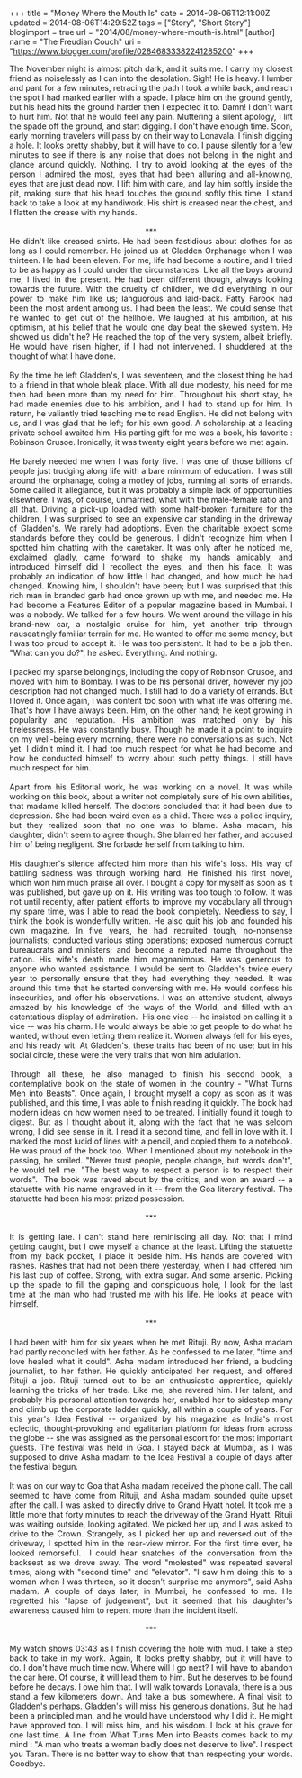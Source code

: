+++
title = "Money Where the Mouth Is"
date = 2014-08-06T12:11:00Z
updated = 2014-08-06T14:29:52Z
tags = ["Story", "Short Story"]
blogimport = true 
url = "2014/08/money-where-mouth-is.html"
[author]
	name = "The Freudian Couch"
	uri = "https://www.blogger.com/profile/02846833382241285200"
+++

<div dir="ltr" style="text-align: left;" trbidi="on">
<div style="text-align: justify;">
The November night is almost pitch dark, and it suits me. I carry my closest friend as noiselessly as I can into the desolation. Sigh! He is heavy. I lumber and pant for a few minutes, retracing the path I took a while back, and reach the spot I had marked earlier with a spade. I place him on the ground gently, but his head hits the ground harder then I expected it to. Damn! I don't want to hurt him. Not that he would feel any pain. Muttering a silent apology, I lift the spade off the ground, and start digging. I don't have enough time. Soon, early morning travelers will pass by on their way to Lonavala. I finish digging a hole. It looks pretty shabby, but it will have to do. I pause silently for a few minutes to see if there is any noise that does not belong in the night and glance around quickly. Nothing. I try to avoid looking at the eyes of the person I admired the most, eyes that had been alluring and all-knowing, eyes that are just dead now. I lift him with care, and lay him softly inside the pit, making sure that his head touches the ground softly this time. I stand back to take a look at my handiwork. His shirt is creased near the chest, and I flatten the crease with my hands.<br>
<br></div>
<div style="text-align: center;">
***</div>
<div style="text-align: left;">
<div style="text-align: justify;">
He didn't like creased shirts. He had been fastidious about clothes for as long as I could remember. He joined us at Gladden Orphanage when I was thirteen. He had been eleven. For me, life had become a routine, and I tried to be as happy as I could under the circumstances. Like all the boys around me, I lived in the present. He had been different though, always looking towards the future. With the cruelty of children, we did everything in our power to make him like us; languorous and laid-back. Fatty Farook had been the most ardent among us. I had been the least. We could sense that he wanted to get out of the hellhole. We laughed at his ambition, at his optimism, at his belief that he would one day beat the skewed system. He showed us didn't he? He reached the top of the very system, albeit briefly. He would have risen higher, if I had not intervened. I shuddered at the thought of what I have done.<br>
<br>
By the time he left Gladden's, I was seventeen, and the closest thing he had to a friend in that whole bleak place. With all due modesty, his need for me then had been more than my need for him. Throughout his short stay, he had made enemies due to his ambition, and I had to stand up for him. In return, he valiantly tried teaching me to read English. He did not belong with us, and I was glad that he left; for his own good. A scholarship at a leading private school awaited him. His parting gift for me was a book, his favorite : Robinson Crusoe. Ironically, it was twenty eight years before we met again.<br>
<br>
He barely needed me when I was forty five. I was one of those billions of people just trudging along life with a bare minimum of education. &nbsp;I was still around the orphanage, doing a motley of jobs, running all sorts of errands. Some called it allegiance, but it was probably a simple lack of opportunities elsewhere. I was, of course, unmarried, what with the male-female ratio and all that. Driving a pick-up loaded with some half-broken furniture for the children, I was surprised to see an expensive car standing in the driveway of Gladden's. We rarely had adoptions. Even the charitable expect some standards before they could be generous. I didn't recognize him when I spotted him chatting with the caretaker. It was only after he noticed me, exclaimed gladly, came forward to shake my hands amicably, and introduced himself did I recollect the eyes, and then his face. It was probably an indication of how little I had changed, and how much he had changed. Knowing him, I shouldn't have been; but I was surprised that this rich man in branded garb had once grown up with me, and needed me. He had become a Features Editor of a popular magazine based in Mumbai. I was a nobody. We talked for a few hours. We went around the village in his brand-new car, a nostalgic cruise for him, yet another trip through nauseatingly familiar terrain for me. He wanted to offer me some money, but I was too proud to accept it. He was too persistent. It had to be a job then. "What can you do?", he asked. Everything. And nothing.<br>
<br>
I packed my sparse belongings, including the copy of Robinson Crusoe, and moved with him to Bombay. I was to be his personal driver, however my job description had not changed much. I still had to do a variety of errands. But I loved it. Once again, I was content too soon with what life was offering me. That's how I have always been. Him, on the other hand; he kept growing in popularity and reputation. His ambition was matched only by his tirelessness. He was constantly busy. Though he made it a point to inquire on my well-being every morning, there were no conversations as such. Not yet. I didn't mind it. I had too much respect for what he had become and how he conducted himself to worry about such petty things. I still have much respect for him.<br>
<br>
Apart from his Editorial work, he was working on a novel. It was while working on this book, about a writer not completely sure of his own abilities, that madame killed herself. The doctors concluded that it had been due to depression. She had been weird even as a child. There was a police inquiry, but they realized soon that no one was to blame. Asha madam, his daughter, didn't seem to agree though. She blamed her father, and accused him of being negligent. She forbade herself from talking to him.<br>
<br>
His daughter's silence affected him more than his wife's loss. His way of battling sadness was through working hard. He finished his first novel, which won him much praise all over. I bought a copy for myself as soon as it was published, but gave up on it. His writing was too tough to follow. It was not until recently, after patient efforts to improve my vocabulary all through my spare time, was I able to read the book completely. Needless to say, I think the book is wonderfully written. He also quit his job and founded his own magazine. In five years, he had recruited tough, no-nonsense journalists; conducted various sting operations; exposed numerous corrupt bureaucrats and ministers; and become a reputed name throughout the nation. His wife's death made him magnanimous. He was generous to anyone who wanted assistance. I would be sent to Gladden's twice every year to personally ensure that they had everything they needed. It was around this time that he started conversing with me. He would confess his insecurities, and offer his observations. I was an attentive student, always amazed by his knowledge of the ways of the World, and filled with an ostentatious display of admiration. &nbsp;His one vice -- he insisted on calling it a vice -- was his charm. He would always be able to get people to do what he wanted, without even letting them realize it. Women always fell for his eyes, and his ready wit. At Gladden's, these traits had been of no use; but in his social circle, these were the very traits that won him adulation. <br>
<br>
Through all these, he also managed to finish his second book, a contemplative book on the state of women in the country - "What Turns Men into Beasts". Once again, I brought myself a copy as soon as it was published, and this time, I was able to finish reading it quickly. The book had modern ideas on how women need to be treated. I initially found it tough to digest. But as I thought about it, along with the fact that he was seldom wrong, I did see sense in it. I read it a second time, and fell in love with it. I marked the most lucid of lines with a pencil, and copied them to a notebook. He was proud of the book too. When I mentioned about my notebook in the passing, he smiled. "Never trust people, people change, but words don't", he would tell me. "The best way to respect a person is to respect their words". &nbsp;The book was raved about by the critics, and won an award -- a statuette with his name engraved in it -- from the Goa literary festival. The statuette had been his most prized possession.<br>
<br>
<div style="text-align: center;">
***<br>
<br></div>
It is getting late. I can't stand here reminiscing all day. Not that I mind getting caught, but I owe myself a chance at the least. Lifting the statuette from my back pocket, I place it beside him. His hands are covered with rashes. Rashes that had not been there yesterday, when I had offered him his last cup of coffee. Strong, with extra sugar. And some arsenic. Picking up the spade to fill the gaping and conspicuous hole, I look&nbsp;for the last time&nbsp;at the man who had trusted me with his life. He looks at peace with himself.<br>
<br>
<div style="text-align: center;">
***</div>
<div style="text-align: center;">
<br></div>
<div style="text-align: justify;">
I had been with him for six years when he met Rituji. By now, Asha madam had partly reconciled with her father. As he confessed to me later, "time and love healed what it could". Asha madam introduced her friend, a budding journalist, to her father. He quickly anticipated her request, and offered Rituji a job. Rituji turned out to be an enthusiastic apprentice, quickly learning the tricks of her trade. Like me, she revered him. Her talent, and probably his personal attention towards her, enabled her to sidestep many and climb up the corporate ladder quickly, all within a couple of years. For this year's Idea Festival -- organized by his magazine as India's most eclectic, thought-provoking and egalitarian platform for ideas from across the globe -- she was assigned as the personal escort for the most important guests. The festival was held in Goa. I stayed back at Mumbai, as I was supposed to drive Asha madam to the Idea Festival a couple of days after the festival begun.</div>
<div style="text-align: justify;">
<br></div>
<div style="text-align: justify;">
It was on our way to Goa that Asha madam received the phone call. The call seemed to have come from Rituji, and Asha madam sounded quite upset after the call. I was asked to directly drive to Grand Hyatt hotel. It took me a little more that forty minutes to reach the driveway of the Grand Hyatt. Rituji was waiting outside, looking agitated. We picked her up, and I was asked to drive to the Crown. Strangely, as I picked her up and reversed out of the driveway, I spotted him in the rear-view mirror. For the first time ever, he looked remorseful. &nbsp;I could hear snatches of the conversation from the backseat as we drove away. The word "molested" was repeated several times, along with "second time" and "elevator". "I saw him doing this to a woman when I was thirteen, so it doesn't surprise me anymore", said Asha madam. A couple of days later, in Mumbai, he confessed to me. He regretted his "lapse of judgement", but it seemed that his daughter's awareness caused him to repent more than the incident itself.<br>
<br>
<div style="text-align: center;">
***</div>
<div style="text-align: center;">
<br></div>
</div>
<div style="text-align: left;">
<div style="text-align: justify;">
My watch shows 03:43 as I finish covering the hole with mud. I take a step back to take in my work. Again,&nbsp;<span style="text-align: justify;">It looks pretty shabby, but it will have to do.</span><span style="text-align: justify;">&nbsp;I don't have much time now. Where will I go next? I will have to abandon the car here. Of course, it will lead them to him. But he deserves to be found before he decays. I owe him that. I will walk towards Lonavala, there is a bus stand a few&nbsp;kilometers&nbsp;down. And take a bus somewhere. A final visit to Gladden's perhaps. Gladden's will miss his generous donations. But he had been a principled man, and he would have understood why I did it. He might have approved too. I will miss him, and his wisdom. I look at his grave for one last time. A line from&nbsp;</span>What Turns Men into Beasts comes back to my mind : "A man who treats a woman badly does not deserve to live". I respect you Taran. There is no better way to show that than respecting your words. Goodbye.</div>
</div>
</div>
</div>
</div>

